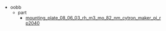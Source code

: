 * oobb
  * part
    * [mounting_plate_08_06_03_rh_m3_mo_82_nm_cytron_maker_pi_rp2040](oobb/part/mounting_plate_08_06_03_rh_m3_mo_82_nm_cytron_maker_pi_rp2040)
